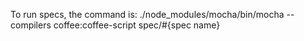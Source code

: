 To run specs, the command is:
    ./node_modules/mocha/bin/mocha --compilers coffee:coffee-script spec/#{spec name}
